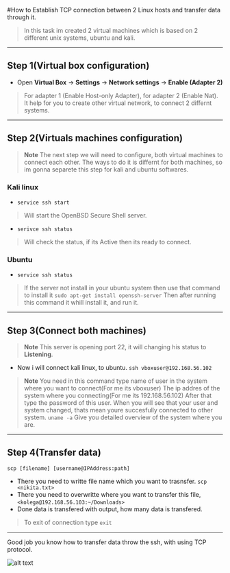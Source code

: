 #How to Establish TCP connection between 2 Linux hosts and transfer data through it.
>In this task im created 2 virtual machines which is based on 2 different unix systems, ubuntu and kali.
---
## Step 1(Virtual box configuration)
- Open **Virtual Box** -> **Settings** -> **Network settings** -> **Enable (Adapter 2)**
>For adapter 1 (Enable Host-only Adapter), for adapter 2 (Enable Nat).
>It help for you to create other virtual network, to connect 2 differnt systems.
---
## Step 2(Virtuals machines configuration)

>**Note**
>The next step we will need to configure, both virtual machines to connect each other.
>The ways to do it is differnt for both machines, so im gonna separete this step for kali and ubuntu softwares.
### Kali linux
- ```service ssh start```
>Will start the OpenBSD Secure Shell server.
- ```serivce ssh status```
>Will check the status, if its Active then its ready to connect.
### Ubuntu
- ```service ssh status```
>If the server not install in your ubuntu system then use that command to install it ```sudo apt-get install openssh-server```
>Then after running this command it whill install it, and run it.
---
## Step 3(Connect both machines)
>**Note**
>This server is opening port 22, it will changing his status to **Listening**.
- Now i will connect kali linux, to ubuntu.
```ssh vboxuser@192.168.56.102```
>**Note**
>You need in this command type name of user in the system where you want to connect(For me its vboxuser)
>The ip addres of the system where you connecting(For me its 192.168.56.102)
>After that type the password of this user.
When you will see that your user and system changed, thats mean youre succesfully connected to other system.
```uname -a```
>Give you detailed overview of the system where you are.
---
## Step 4(Transfer data)
```scp [filename] [username@IPAddress:path]```
- There you need to writte file name which you want to trasnsfer. ```scp <nikita.txt>```
- There you need to overwritte where you want to transfer this file, ```<kolega@192.168.56.103:~/Downloads>```
- Done data is transfered with output, how many data is transfered.
>To exit of connection type ```exit```
---
Good job you know how to transfer data throw the ssh, with using TCP protocol.


![alt text](http://picsum.photos/200/200)

